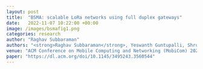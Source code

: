 ```yaml
---
layout: post
title:  "BSMA: scalable LoRa networks using full duplex gateways"
date:   2022-11-07 10:22:00 +00:00
image: /images/bsmafig1.png
categories: research
author: "Raghav Subbaraman"
authors: "<strong>Raghav Subbaraman</strong>, Yeswanth Guntupalli, Shruti Jain, Rohit Kumar, Krishna Chintalapudi, and Dinesh Bharadia"
venue: "ACM Conference on Mobile Computing and Networking (MobiCom) 2022"
paper: "https://dl.acm.org/doi/10.1145/3495243.3560544"
---
```

